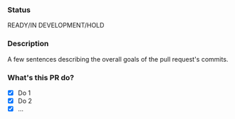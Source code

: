 ### Status

READY/IN DEVELOPMENT/HOLD

### Description

A few sentences describing the overall goals of the pull request's commits.

### What's this PR do?

- [x] Do 1
- [x] Do 2
- [x] ...
